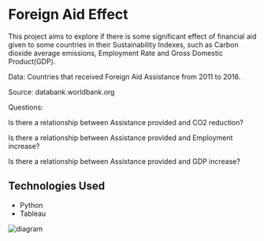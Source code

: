 # Foreign Aid Effect


This project aims to explore if there is some significant effect of financial aid given to some countries in their Sustainability Indexes, such as Carbon dioxide average 
emissions, Employment Rate and Gross Domestic Product(GDP).

Data: Countries that received Foreign Aid Assistance from 2011 to 2016.

Source: databank.worldbank.org

Questions:

Is there a relationship between Assistance provided and CO2 reduction?

Is there a relationship between Assistance provided and Employment increase?

Is there a relationship between Assistance provided and GDP increase?

## Technologies Used
* Python
* Tableau

![diagram](https://user-images.githubusercontent.com/70601356/111056961-b5aa8200-8451-11eb-8ea9-09f541576cc3.jpg)
